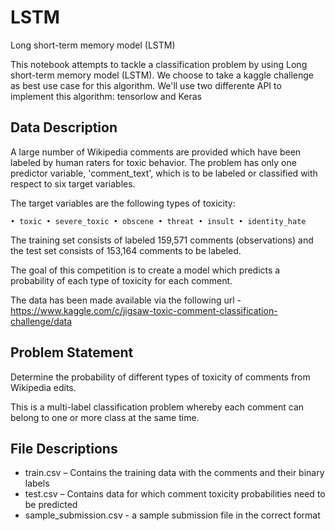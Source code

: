 # LSTM
Long short-term memory model (LSTM)

This notebook attempts to tackle a classification problem by using Long short-term memory model (LSTM). We choose to take a kaggle challenge as best use case for this algorithm. We'll use two differente API to implement this algorithm: tensorlow and Keras


## Data Description

A large number of Wikipedia comments are provided which have been labeled by human raters for toxic behavior.  The problem has only one predictor variable, 'comment_text', which is to be labeled or classified with respect to six target variables.

The target variables are the following types of toxicity:

    • toxic • severe_toxic • obscene • threat • insult • identity_hate

The training set consists of labeled 159,571 comments (observations) and the test set consists of 153,164 comments to be labeled.

The goal of this competition is to create a model which predicts a probability of each type of toxicity for each comment.

The data has been made available via the following url - https://www.kaggle.com/c/jigsaw-toxic-comment-classification-challenge/data



## Problem Statement

Determine the probability of different types of toxicity of comments from Wikipedia edits.

This is a multi-label classification problem whereby each comment can belong to one or more class at the same time.



## File Descriptions

- train.csv – Contains the training data with the comments and their binary labels
- test.csv – Contains data for which comment toxicity probabilities need to be predicted
- sample_submission.csv - a sample submission file in the correct format
